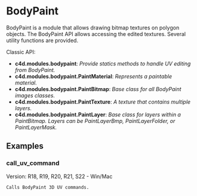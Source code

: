 # BodyPaint

BodyPaint is a module that allows drawing bitmap textures on polygon objects. The BodyPaint API allows accessing the edited textures.
Several utility functions are provided.

Classic API:
- **c4d.modules.bodypaint**: *Provide statics methods to handle UV editing from BodyPaint.*
- **c4d.modules.bodypaint.PaintMaterial**: *Represents a paintable material.*
- **c4d.modules.bodypaint.PaintBitmap**: *Base class for all BodyPaint images classes.*
- **c4d.modules.bodypaint.PaintTexture**: *A texture that contains multiple layers.*
- **c4d.modules.bodypaint.PaintLayer**: *Base class for layers within a PaintBitmap. Layers can be PaintLayerBmp, PaintLayerFolder, or PaintLayerMask.*

## Examples


### call_uv_command
Version: R18, R19, R20, R21, S22 - Win/Mac

    Calls BodyPaint 3D UV commands.

